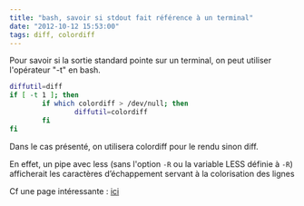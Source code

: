 ```yaml
---
title: "bash, savoir si stdout fait référence à un terminal"
date: "2012-10-12 15:53:00"
tags: diff, colordiff
---
```

Pour savoir si la sortie standard pointe sur un terminal, on peut utiliser l'opérateur "-t" en bash.


```bash
diffutil=diff
if [ -t 1 ]; then
        if which colordiff > /dev/null; then
                diffutil=colordiff
        fi
fi
```

Dans le cas présenté, on utilisera colordiff pour le rendu sinon diff.

En effet, un pipe avec less (sans l'option `-R` ou la variable LESS définie à `-R`) afficherait les caractères d’échappement servant à la colorisation des lignes

Cf une page intéressante : [ici](http://unix.stackexchange.com/questions/9957/how-to-check-if-bash-can-print-colors)
